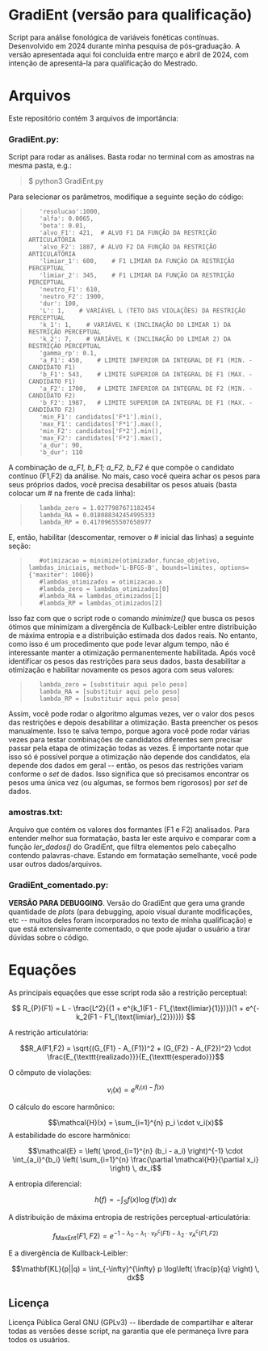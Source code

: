 
# GradiEnt (versão para qualificação)

Script para análise fonológica de variáveis fonéticas contínuas. Desenvolvido em 2024 durante minha pesquisa de pós-graduação. A versão apresentada aqui foi concluída entre março e abril de 2024, com intenção de apresentá-la para qualificação do Mestrado.

# Arquivos
Este repositório contém 3 arquivos de importância:

### GradiEnt.py:

Script para rodar as análises. Basta rodar no terminal com as amostras na mesma pasta, e.g.:

> $ python3 GradiEnt.py

Para selecionar os parâmetros, modifique a seguinte seção do código:

>        'resolucao':1000,
>        'alfa': 0.0065, 
>        'beta': 0.01,   
>        'alvo_F1': 421,  # ALVO F1 DA FUNÇÃO DA RESTRIÇÃO ARTICULATÓRIA
>        'alvo_F2': 1887, # ALVO F2 DA FUNÇÃO DA RESTRIÇÃO ARTICULATÓRIA
>        'limiar_1': 600,    # F1 LIMIAR DA FUNÇÃO DA RESTRIÇÃO PERCEPTUAL
>        'limiar_2': 345,    # F1 LIMIAR DA FUNÇÃO DA RESTRIÇÃO PERCEPTUAL
>        'neutro_F1': 610,
>        'neutro_F2': 1900,
>        'dur': 100,  
>        'L': 1,    # VARIÁVEL L (TETO DAS VIOLAÇÕES) DA RESTRIÇÃO PERCEPTUAL
>        'k_1': 1,    # VARIÁVEL K (INCLINAÇÃO DO LIMIAR 1) DA RESTRIÇÃO PERCEPTUAL
>        'k_2': 7,    # VARIÁVEL K (INCLINAÇÃO DO LIMIAR 2) DA RESTRIÇÃO PERCEPTUAL
>        'gamma_rp': 0.1,  
>        'a_F1': 450,    # LIMITE INFERIOR DA INTEGRAL DE F1 (MIN. - CANDIDATO F1)
>        'b_F1': 543,    # LIMITE SUPERIOR DA INTEGRAL DE F1 (MAX. - CANDIDATO F1)
>        'a_F2': 1700,   # LIMITE INFERIOR DA INTEGRAL DE F2 (MIN. - CANDIDATO F2)
>        'b_F2': 1987,   # LIMITE SUPERIOR DA INTEGRAL DE F1 (MAX. - CANDIDATO F2)
>        'min_F1': candidatos['F*1'].min(),   
>        'max_F1': candidatos['F*1'].max(),     
>        'min_F2': candidatos['F*2'].min(),    
>        'max_F2': candidatos['F*2'].max(),   
>        'a_dur': 90,   
>        'b_dur': 110 

A combinação de *a_F1, b_F1; a_F2, b_F2* é que compõe o candidato contínuo (F1,F2) da análise. No mais, caso você queira achar os pesos para seus próprios dados, você precisa desabilitar os pesos atuais (basta colocar um # na frente de cada linha):

>        lambda_zero = 1.0277987671182454
>        lambda_RA = 0.018088342454995333
>        lambda_RP = 0.41709655507658977

E, então, habilitar (descomentar, remover o # inicial das linhas) a seguinte seção:

>        #otimizacao = minimize(otimizador.funcao_objetivo, lambdas_iniciais, method='L-BFGS-B', bounds=limites, options={'maxiter': 1000})
>        #lambdas_otimizados = otimizacao.x
>        #lambda_zero = lambdas_otimizados[0]
>        #lambda_RA = lambdas_otimizados[1]
>        #lambda_RP = lambdas_otimizados[2]

Isso faz com que o script rode o comando *minimize()* que busca os pesos ótimos que minimizam a divergência de Kullback-Leibler entre distribuição de máxima entropia e a distribuição estimada dos dados reais. No entanto, como isso é um procedimento que pode levar algum tempo, não é interessante manter a otimização permanentemente habilitada. Após você identificar os pesos das restrições para seus dados, basta desabilitar a otimização e habilitar novamente os pesos agora com seus valores:

>        lambda_zero = [substituir aqui pelo peso]
>        lambda_RA = [substituir aqui pelo peso]
>        lambda_RP = [substituir aqui pelo peso]

Assim, você pode rodar o algoritmo algumas vezes, ver o valor dos pesos das restrições e depois desabilitar a otimização. Basta preencher os pesos manualmente. Isso te salva tempo, porque agora você pode rodar várias vezes para testar combinações de candidatos diferentes sem precisar passar pela etapa de otimização todas as vezes. É importante notar que isso só é possível porque a otimização não depende dos candidatos, ela depende dos dados em geral -- então, os pesos das restrições variam conforme o *set* de dados. Isso significa que só precisamos encontrar os pesos uma única vez (ou algumas, se formos bem rigorosos) por *set* de dados. 

### amostras.txt:

Arquivo que contém os valores dos formantes (F1 e F2) analisados. Para entender melhor sua formatação, basta ler este arquivo e comparar com a função *ler_dados()* do GradiEnt, que filtra elementos pelo cabeçalho contendo palavras-chave. Estando em formatação semelhante, você pode usar outros dados/arquivos.

### GradiEnt_comentado.py:

**VERSÃO PARA DEBUGGING**. Versão do GradiEnt que gera uma grande quantidade de *plots* (para debugging, apoio visual durante modificações, etc -- muitos deles foram incorporados no texto de minha qualificação) e que está extensivamente comentado, o que pode ajudar o usuário a tirar dúvidas sobre o código.

# Equações

As principais equações que esse script roda são a restrição perceptual:

$$ R_{P}(F1) = L - \frac{L^2}{(1 + e^{k_1(F1 - F1_{\text{limiar}{1}})})(1 + e^{-k_2(F1 - F1_{\text{limiar}_{2}})})} $$

A restrição articulatória:

$$R_A(F1,F2) = \sqrt{(G_{F1} - A_{F1})^2 + (G_{F2} - A_{F2})^2} \cdot \frac{E_{\texttt{realizado}}}{E_{\texttt{esperado}}}$$

O cômputo de violações:

$$v_i(x) = e^{R_i(x)-\hat{f}(x)}$$

O cálculo do escore harmônico:

$$\mathcal{H}(x) = \sum_{i=1}^{n} p_i \cdot v_i(x)$$
A estabilidade do escore harmônico:

$$\mathcal{E} = \left( \prod_{i=1}^{n} (b_i - a_i) \right)^{-1} \cdot \int_{a_i}^{b_i} \left( \sum_{i=1}^{n} \frac{\partial \mathcal{H}}{\partial x_i} \right)  \, dx_i$$

A entropia diferencial:

$$h(f) = - \int_S f(x) \log(f(x)) \, dx$$

A distribuição de máxima entropia de restrições perceptual-articulatória:

$$f_{\text{MaxEnt}}(F1,F2) = e^{- 1 - \lambda_0 - \lambda_1 \cdot v^c_P(F1) - \lambda_2 \cdot v^c_A(F1,F2)}$$

E a divergência de Kullback-Leibler:

$$\mathbf{KL}(p||q) = \int_{-\infty}^{\infty} p \log\left( \frac{p}{q} \right) \, dx$$

## Licença

Licença Pública Geral GNU (GPLv3) -- liberdade de compartilhar e alterar todas as versões desse script, na garantia que ele permaneça livre para todos os usuários.
